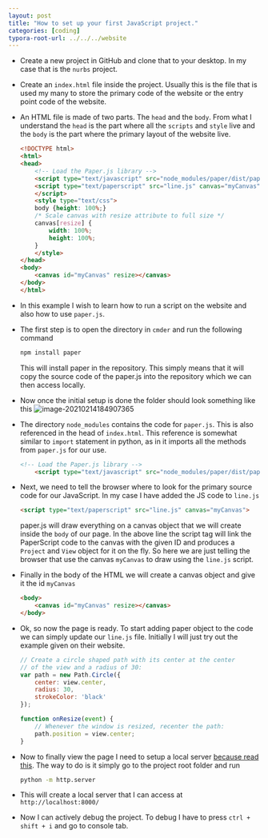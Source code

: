 ```yaml
---
layout: post
title: "How to set up your first JavaScript project."
categories: [coding]
typora-root-url: ../../../website
---
```


 

- Create a new project in GitHub and clone that to your desktop. In my case that is the `nurbs` project.

- Create an `index.html` file inside the project. Usually this is the file that is used my many to store the primary code of the website or the entry point code of the website.

- An HTML file is made of two parts. The `head` and the `body`. From what I understand the `head` is the part where all the `scripts` and `style` live and the `body` is the part where the primary layout of the website live. 

  ```html
  <!DOCTYPE html>
  <html>
  <head>
      <!-- Load the Paper.js library -->
      <script type="text/javascript" src="node_modules/paper/dist/paper-full.js"></script>
      <script type="text/paperscript" src="line.js" canvas="myCanvas">
      </script>
      <style type="text/css">
      body {height: 100%;}
      /* Scale canvas with resize attribute to full size */
      canvas[resize] {
          width: 100%;
          height: 100%;
      }
      </style>
  </head>
  <body>
      <canvas id="myCanvas" resize></canvas>
  </body>
  </html>
  ```

  

- In this example I wish to learn how to run a script on the website and also how to use `paper.js`.

- The first step is to open the directory in `cmder` and run the following command

  ```bash
  npm install paper
  ```

  This will install paper in the repository. This simply means that it will copy the source code of the paper.js into the repository which we can then access locally.

- Now once the initial setup is done the folder should look something like this
  ![image-20210214184907365](/assets/images/image-20210214184907365.png)

- The directory `node_modules` contains the code for  `paper.js`. This is also referenced in the head of `index.html`. This reference is somewhat similar to `import` statement in python, as in it imports all the methods from `paper.js` for our use.

  ```html
  <!-- Load the Paper.js library -->
      <script type="text/javascript" src="node_modules/paper/dist/paper-full.js"></script>
  ```

- Next, we need to tell the browser where to look for the primary source code for our JavaScript. In my case I have added the JS code to `line.js`

  ````html
  <script type="text/paperscript" src="line.js" canvas="myCanvas">
  ````

  paper.js will draw everything on a canvas object that we will create inside the `body` of our page. In the above line the script tag will link the PaperScript code to the canvas with the given ID and produces a `Project` and `View` object for it on the fly. So here we are just telling the browser that use the canvas `myCanvas` to draw using the `line.js` script.

- Finally in the body of the HTML we will create a canvas object and give it the id `myCanvas`

  ```html
  <body>
      <canvas id="myCanvas" resize></canvas>
  </body>
  ```

- Ok, so now the page is ready. To start adding paper object to the code we can simply update our `line.js` file. Initially I will just try out the example given on their website.

  ```javascript
  // Create a circle shaped path with its center at the center
  // of the view and a radius of 30:
  var path = new Path.Circle({
      center: view.center,
      radius: 30,
      strokeColor: 'black'
  });
  
  function onResize(event) {
      // Whenever the window is resized, recenter the path:
      path.position = view.center;
  }
  ```

- Now to finally view the page I need to setup a local server [because read this](https://developer.mozilla.org/en-US/docs/Learn/Common_questions/set_up_a_local_testing_server). The way to do is it simply go to the project root folder and run

  ```bash
  python -m http.server
  ```

- This will create a local server that I can access at `http://localhost:8000/`

- Now I can actively debug the project. To debug I have to press `ctrl + shift + i` and go to console tab.